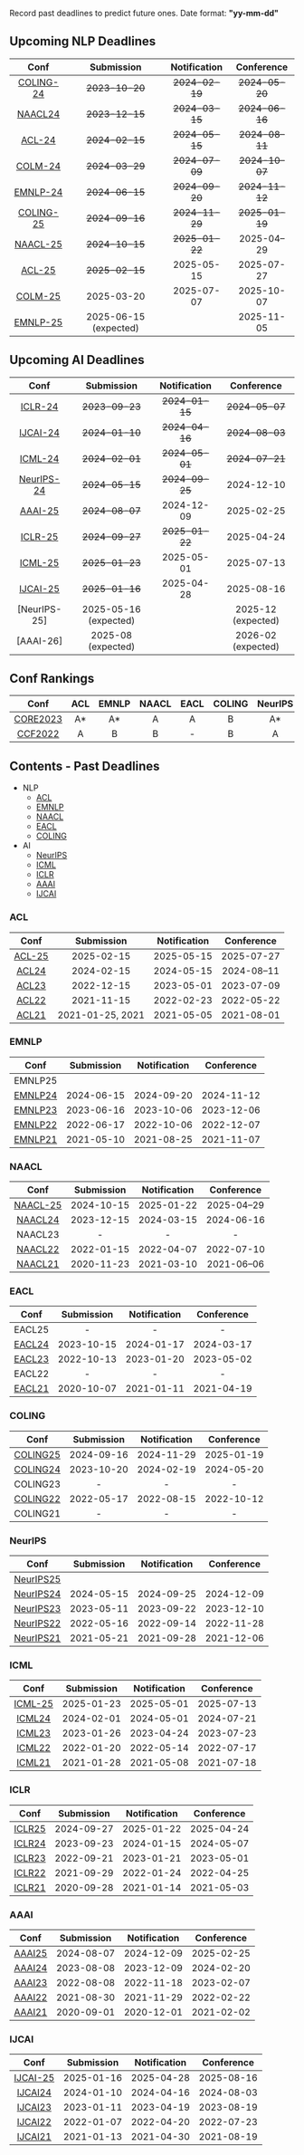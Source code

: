 Record past deadlines to predict future ones.
Date format: **"yy-mm-dd"**

## Upcoming NLP Deadlines
|  Conf  |Submission    |   Notification  |   Conference  |
| :---:  |    :----:     |     :---:       |     :---:     |
|[COLING-24](https://lrec-coling-2024.org/) |~~2023-10-20~~|~~2024-02-19~~|~~2024-05-20~~|
|[NAACL24](https://2024.naacl.org/)  |~~2023-12-15~~|~~2024-03-15~~|~~2024-06-16~~|
|[ACL-24](https://2024.aclweb.org/)|~~2024-02-15~~|~~2024-05-15~~|~~2024-08–11~~|
|[COLM-24](https://colmweb.org/dates.html)|~~2024-03-29~~|~~2024-07-09~~|~~2024-10–07~~|
|[EMNLP-24](https://2024.emnlp.org/)|~~2024-06-15~~|~~2024-09-20~~|~~2024-11-12~~|
|[COLING-25](https://coling2025.org/)| ~~2024-09-16~~|~~2024-11-29~~|~~2025-01-19~~|
|[NAACL-25](https://2025.naacl.org/)  |~~2024-10-15~~|~~2025-01-22~~|2025-04–29|
|[ACL-25](https://2025.aclweb.org/)  |~~2025-02-15~~ |2025-05-15|2025-07-27|
|[COLM-25](https://colmweb.org/dates.html)  |2025-03-20| 2025-07-07 |2025-10-07|
|[EMNLP-25](https://2025.emnlp.org/)   |2025-06-15 (expected)|          |2025-11-05|


## Upcoming AI Deadlines
|  Conf  | Submission    |   Notification  |   Conference  |
| :---:  |    :----:     |     :---:       |     :---:     |
|[ICLR-24](https://iclr.cc/Conferences/2024) |~~2023-09-23~~|~~2024-01-15~~|~~2024-05-07~~|
|[IJCAI-24](https://ijcai24.org/) |~~2024-01-10~~|~~2024-04-16~~|~~2024-08-03~~|
|[ICML-24](https://icml.cc/Conferences/2024) |~~2024-02-01~~|~~2024-05-01~~|~~2024-07-21~~|
|[NeurIPS-24](https://neurips.cc/Conferences/2024) |~~2024-05-15~~|~~2024-09-25~~|2024-12-10|
|[AAAI-25](https://aaai.org/conference/aaai/aaai-25/)|~~2024-08-07~~|2024-12-09|2025-02-25|
|[ICLR-25](https://iclr.cc/Conferences/2025)|~~2024-09-27~~|~~2025-01-22~~|2025-04-24|
|[ICML-25](https://icml.cc/Conferences/2025)|~~2025-01-23~~|2025-05-01|2025-07-13|
|[IJCAI-25](https://2025.ijcai.org/)        |~~2025-01-16~~|2025-04-28|2025-08-16|
|[NeurIPS-25]                             |2025-05-16 (expected)|             |2025-12 (expected)|
|[AAAI-26]                                 |2025-08 (expected)|             |2026-02 (expected)|

## Conf Rankings
|  Conf  |   ACL   |   EMNLP  |   NAACL  | EACL | COLING |NeurIPS|ICML|ICLR|AAAI|IJCAI|
| :---:  | :----:  |   :---:  |  :---:   | :---:|  :---: |:---: |:---: |:---: |:---: |:---: |
| [CORE2023](https://portal.core.edu.au/conf-ranks/) | A* | A* | A | A | B |A*|A*|A*|A*|A*|
| [CCF2022](https://www.ccf.org.cn/)                 | A  | B  | B | - | B |A |A |- |A |A |

## Contents - Past Deadlines
- NLP
  - [ACL ](#acl)
  - [EMNLP ](#emnlp)
  - [NAACL ](#naacl)
  - [EACL ](#eacl)
  - [COLING ](#coling)
- AI
  - [NeurIPS ](#neurips)
  - [ICML ](#icml)
  - [ICLR ](#iclr)
  - [AAAI ](#aaai)
  - [IJCAI ](#ijcai)


### ACL
|  Conf  | Submission    |   Notification  |   Conference  |
| :---:  |    :----:     |     :---:       |     :---:     |
|[ACL-25](https://2025.aclweb.org/)  |2025-02-15|2025-05-15|2025-07-27|
|[ACL24](https://2024.aclweb.org/)|2024-02-15|2024-05-15|2024-08–11|
|[ACL23](https://2023.aclweb.org/)|2022-12-15|2023-05-01|2023-07-09|
|[ACL22](https://2022.aclweb.org/)|2021-11-15|2022-02-23|2022-05-22|
|[ACL21](https://2021.aclweb.org/) |2021-01-25, 2021|2021-05-05|2021-08-01|


### EMNLP
|  Conf  | Submission    |   Notification  |   Conference  |
| :---:  |    :----:     |     :---:       |     :---:     |
| EMNLP25 |               |                 |               |
|[EMNLP24](https://2024.emnlp.org/)|2024-06-15|2024-09-20|2024-11-12|
|[EMNLP23](https://2023.emnlp.org/)|2023-06-16|2023-10-06|2023-12-06|
|[EMNLP22](https://2022.emnlp.org/)|2022-06-17|2022-10-06|2022-12-07|
|[EMNLP21](https://2021.emnlp.org/)|2021-05-10|2021-08-25|2021-11-07|


### NAACL
|  Conf  | Submission    |   Notification  |   Conference  |
| :---:  |    :----:     |     :---:       |     :---:     |
|[NAACL-25](https://2025.naacl.org/)  |2024-10-15|2025-01-22|2025-04–29|
|[NAACL24](https://2024.naacl.org/)  |2023-12-15|2024-03-15|2024-06-16|
| NAACL23                            |    -     |     -    |    -     |
|[NAACL22](https://2022.naacl.org/)  |2022-01-15|2022-04-07|2022-07-10|
|[NAACL21](https://2021.naacl.org/) |2020-11-23|2021-03-10|2021-06–06|


### EACL
|  Conf  | Submission    |   Notification  |   Conference  |
| :---:  |    :----:     |     :---:       |     :---:     |
| EACL25 |      -        |       -         |       -       |
|[EACL24](https://2024.eacl.org/) |2023-10-15|2024-01-17|2024-03-17|
|[EACL23](https://2023.eacl.org/) |2022-10-13|2023-01-20|2023-05-02|
| EACL22                          |    -     |     -    |    -     |
|[EACL21](https://2021.eacl.org/) |2020-10-07|2021-01-11|2021-04-19|


### COLING
|  Conf  | Submission    |   Notification  |   Conference  |
| :---:  |    :----:     |     :---:       |     :---:     |
|[COLING25](https://coling2025.org/)|2024-09-16|2024-11-29|2025-01-19|
| [COLING24](https://lrec-coling-2024.org/) |2023-10-20|2024-02-19|2024-05-20|
|  COLING23                           |       -       |        -        |       -       |
| [COLING22](https://coling2022.org/) |2022-05-17|2022-08-15|2022-10-12|
| COLING21 |      -        |        -        |      -        |

### NeurIPS
|  Conf  | Submission    |   Notification  |   Conference  |
| :---:  |    :----:     |     :---:       |     :---:     |
|[NeurIPS25]()|          |                 |               |
|[NeurIPS24](https://neurips.cc/Conferences/2024) |2024-05-15|2024-09-25|2024-12-09|
|[NeurIPS23](https://neurips.cc/Conferences/2023) |2023-05-11|2023-09-22|2023-12-10|
|[NeurIPS22](https://neurips.cc/Conferences/2022) |2022-05-16|2022-09-14|2022-11-28|
|[NeurIPS21](https://neurips.cc/Conferences/2021) |2021-05-21|2021-09-28|2021-12-06|

### ICML
|  Conf  | Submission    |   Notification  |   Conference  |
| :---:  |    :----:     |     :---:       |     :---:     |
|[ICML-25](https://icml.cc/Conferences/2025)|2025-01-23|2025-05-01|2025-07-13|
|[ICML24](https://icml.cc/Conferences/2024) |2024-02-01|2024-05-01|2024-07-21|
|[ICML23](https://icml.cc/Conferences/2023) |2023-01-26|2023-04-24|2023-07-23|
|[ICML22](https://icml.cc/Conferences/2022) |2022-01-20|2022-05-14|2022-07-17|
|[ICML21](https://icml.cc/Conferences/2021/index.html) |2021-01-28|2021-05-08|2021-07-18|

### ICLR
|  Conf  | Submission    |   Notification  |   Conference  |
| :---:  |    :----:     |     :---:       |     :---:     |
|[ICLR25](https://iclr.cc/Conferences/2025)|2024-09-27|2025-01-22|2025-04-24|
|[ICLR24](https://iclr.cc/Conferences/2024) |2023-09-23|2024-01-15|2024-05-07|
|[ICLR23](https://iclr.cc/Conferences/2023) |2022-09-21|2023-01-21|2023-05-01|
|[ICLR22](https://iclr.cc/Conferences/2022) |2021-09-29|2022-01-24|2022-04-25|
|[ICLR21](https://iclr.cc/Conferences/2021) |2020-09-28|2021-01-14|2021-05-03|

### AAAI
|  Conf  | Submission    |   Notification  |   Conference  |
| :---:  |    :----:     |     :---:       |     :---:     |
|[AAAI25](https://aaai.org/conference/aaai/aaai-25/)|2024-08-07|2024-12-09|2025-02-25|
|[AAAI24](https://aaai.org/conference/aaai/aaai-24/) |2023-08-08|2023-12-09|2024-02-20|
|[AAAI23](https://aaai-23.aaai.org/) |2022-08-08|2022-11-18|2023-02-07|
|[AAAI22](https://aaai.org/conference/aaai/aaai-22/) |2021-08-30|2021-11-29|2022-02-22|
|[AAAI21](https://aaai.org/conference/aaai/aaai-21/) |2020-09-01|2020-12-01|2021-02-02|

### IJCAI
|  Conf  | Submission    |   Notification  |   Conference  |
| :---:  |    :----:     |     :---:       |     :---:     |
|[IJCAI-25](https://2025.ijcai.org/)        |2025-01-16|2025-04-28|2025-08-16|
|[IJCAI24](https://ijcai24.org/) |2024-01-10|2024-04-16|2024-08-03|
|[IJCAI23](https://ijcai-23.org/) |2023-01-11|2023-04-19|2023-08-19|
|[IJCAI22](https://ijcai-22.org/) |2022-01-07|2022-04-20|2022-07-23|
|[IJCAI21](https://ijcai-21.org/) |2021-01-13|2021-04-30|2021-08-19|

<!--stackedit_data:
eyJoaXN0b3J5IjpbLTE4NDc5MjY4MDQsLTcyOTIyOTU3OCwxMT
EyNzQ4NTUzLC0zODkwODE2OTQsNDIzNTMwMjMwLDQyMzUzMDIz
MCwtMTcyMjY2OTc0NCwtMTYzMjM4ODc3NCwtNzAyNTU0NDg2LC
0xNTk2MzEyMzg1LDg1MDA2NTU5MiwtMjEyNzg2MjY0MiwtMjA3
MjU0NTI4NywtMTc3NDQ5MzI4NiwtMTU5NDE0MzIwNCwyMTI1OT
UwMzA4LC01NTMwNDY4ODIsLTEwNzAzOTI1MzAsMTk0MTgxMTA1
OCw3NTExMDIxNzFdfQ==
-->
<!--stackedit_data:
eyJoaXN0b3J5IjpbLTExNzA1MzI1MzcsLTk4Mzg2ODA1MywtMT
M4MzY5MDU0MywxOTE1NzE4NDIsNjQ4MTMxNDIyLDg5MTUwNzIx
MSwtMTAxOTAxMzg0OSw4MTA3NTg3MTQsMTQxMzAyODU2LC0xOD
k4MDI4MjcsLTE3OTk5NjM1OTUsLTE0MDk4NDg1NjUsLTk5NDY5
NjkyMywtMTg0NjAzNTM1NSw4ODU5NzUzOTksMTI3MTY4ODU4My
w2NDUwOTY3NjEsMTI4NjYyNzE0MSwxODI1Nzk5MjY1LDMzOTI4
NTE1NF19
-->